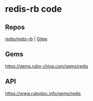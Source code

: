 # redis-rb code

## Repos

[redis/redis-rb](https://github.com/redis/redis-rb) | [Gitee](https://gitee.com/mrhuangyuhui/redis-rb)

## Gems

<https://gems.ruby-china.com/gems/redis>

## API

<https://www.rubydoc.info/gems/redis>
